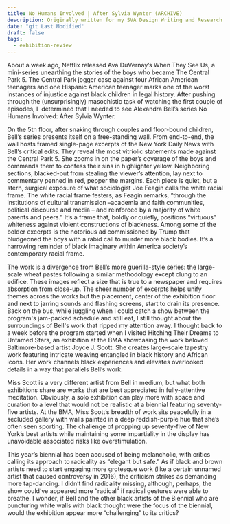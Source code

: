 ```yaml
---
title: No Humans Involved | After Sylvia Wynter (ARCHIVE)
description: Originally written for my SVA Design Writing and Research Summer Residency in 2019
date: "git Last Modified"
draft: false
tags:
  - exhibition-review
---
```


About a week ago, Netflix released Ava DuVernay’s When They See Us, a mini-series unearthing the stories of the boys who became The Central Park 5. The Central Park jogger case against four African American teenagers and one Hispanic American teenager marks one of the worst instances of injustice against black children in legal history. After pushing through the (unsurprisingly) masochistic task of watching the first couple of episodes, I  determined that I needed to see Alexandra Bell’s series No Humans Involved: After Sylvia Wynter.

On the 5th floor, after snaking through couples and floor-bound children, Bell’s series presents itself on a free-standing wall. From end-to-end, the wall hosts framed single-page excerpts of the New York Daily News with Bell’s critical edits. They reveal the most vitriolic statements made against the Central Park 5. She zooms in on the paper’s coverage of the boys and commands them to confess their sins in highlighter yellow. Neighboring sections, blacked-out from stealing the viewer’s attention, lay next to commentary penned in red, pepper the margins. Each piece is quiet, but a stern, surgical exposure of what sociologist Joe Feagin calls the white racial frame. The white racial frame festers, as Feagin remarks, “through the institutions of cultural transmission –academia and faith communities, political discourse and media – and reinforced by a majority of white parents and peers.” It’s a frame that, boldly or quietly, positions “virtuous” whiteness against violent constructions of blackness. Among some of the bolder excerpts is the notorious ad commissioned by Trump that bludgeoned the boys with a rabid call to murder more black bodies. It’s a harrowing reminder of black imaginary within America society’s contemporary racial frame.

The work is a divergence from Bell’s more guerilla-style series: the large-scale wheat pastes following a similar methodology except clung to an edifice. These images reflect a size that is true to a newspaper and requires absorption from close-up. The sheer number of excerpts helps unify themes across the works but the placement, center of the exhibition floor and next to jarring sounds and flashing screens, start to drain its presence. Back on the bus, while juggling when I could catch a show between the program's jam-packed schedule and still eat, I still thought about the surroundings of Bell's work that ripped my attention away. I thought back to a week before the program started when I visited Hitching Their Dreams to Untamed Stars, an exhibition at the BMA showcasing the work beloved Baltimore-based artist Joyce J. Scott. She creates large-scale tapestry work featuring intricate weaving entangled in black history and African icons. Her work channels black experiences and elevates overlooked details in a way that parallels Bell’s work. 

Miss Scott is a very different artist from Bell in medium, but what both exhibitions share are works that are best appreciated in fully-attentive meditation. Obviously, a solo exhibition can play more with space and curation to a level that would not be realistic at a biennial featuring seventy-five artists. At the BMA, Miss Scott’s breadth of work sits peacefully in a secluded gallery with walls painted in a deep reddish-purple hue that she’s often seen sporting. The challenge of propping up seventy-five of New York’s best artists while maintaining some impartiality in the display has unavoidable associated risks like overstimulation.

This year’s biennial has been accused of being melancholic, with critics calling its approach to radicality as “elegant but safe.” As if black and brown artists need to start engaging more grotesque work (like a certain unnamed artist that caused controversy in 2016), the criticism strikes as demanding more tap-dancing. I didn’t find radicality missing, although, perhaps, the show could’ve appeared more “radical” if radical gestures were able to breathe. I wonder, if Bell and the other black artists of the Biennial who are puncturing white walls with black thought were the focus of the biennial, would the exhibition appear more “challenging” to its critics?
